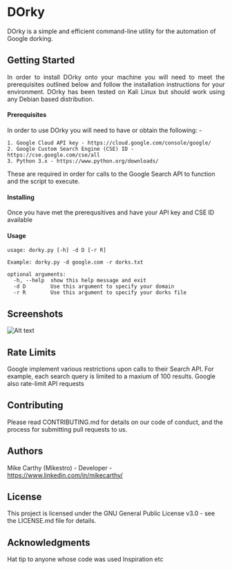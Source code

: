 # DOrky
DOrky is a simple and efficient command-line utility for the automation of Google dorking. 

## Getting Started
<p align="justify">In order to install DOrky onto your machine you will need to meet the prerequisites outlined below and follow the installation instructions for your environment. DOrky has been tested on Kali Linux but should work using any Debian based distribution. </p>

#### Prerequisites
In order to use DOrky you will need to have or obtain the following: -
```
1. Google Cloud API key - https://cloud.google.com/console/google/
2. Google Custom Search Engine (CSE) ID - https://cse.google.com/cse/all
3. Python 3.x - https://www.python.org/downloads/ 
```
These are required in order for calls to the Google Search API to function and the script to execute.

#### Installing
Once you have met the prerequsitives and have your API key and CSE ID available 

#### Usage

```
usage: dorky.py [-h] -d D [-r R]

Example: dorky.py -d google.com -r dorks.txt

optional arguments:
  -h, --help  show this help message and exit
  -d D        Use this argument to specify your domain
  -r R        Use this argument to specify your dorks file
```

## Screenshots
![Alt text](https://i.ibb.co/7Y2TsQv/dorky2.png "DOrky Screenshot")

## Rate Limits

Google implement various restrictions upon calls to their Search API. For example, each search query is limited to a maxium of 100 results. Google also rate-limit API requests 

## Contributing
Please read CONTRIBUTING.md for details on our code of conduct, and the process for submitting pull requests to us.

## Authors
Mike Carthy (Mikestro) - Developer - https://www.linkedin.com/in/mikecarthy/ 

## License
This project is licensed under the GNU General Public License v3.0 - see the LICENSE.md file for details.

## Acknowledgments
Hat tip to anyone whose code was used
Inspiration
etc

